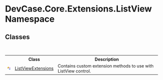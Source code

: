 # DevCase.Core.Extensions.ListView Namespace
 




## Classes
&nbsp;<table><tr><th></th><th>Class</th><th>Description</th></tr><tr><td>![Public class](media/pubclass.gif "Public class")</td><td><a href="T_DevCase_Core_Extensions_ListView_ListViewExtensions">ListViewExtensions</a></td><td>
Contains custom extension methods to use with ListView control.</td></tr></table>&nbsp;
